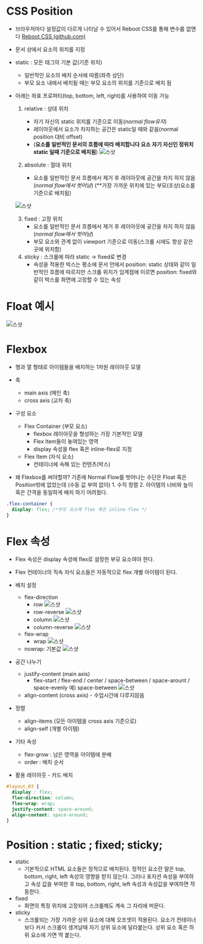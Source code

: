 # CSS Position

* 브라우저마다 설정값이 다르게 나타날 수 있어서 Reboot CSS를 통해 변수를 없앤다
[Reboot CSS (github.com)](https://gist.github.com/marharyta/b83a3683085eb42867bbcefb34687af8)

* 문서 상에서 요소의 위치를 지정
* static : 모든 태그의 기본 값(기준 위치)
	* 일반적인 요소의 배치 순서에 따름(좌측 상단)
	* 부모 요소 내에서 배치될 때는 부모 요소의 위치를 기준으로 배치 됨
* 아래는 좌표 프로퍼티(top, bottom, left, right)를 사용하여 이동 가능
	1. relative : 상대 위치
		* 자기 자신의 static 위치를 기준으로 이동(*normal flow유지*)
		* 레이아웃에서 요소가 차지하는 공간은 static일 때와 같음(normal position 대비 offset)
		* (**요소를 일반적인 문서의 흐름에 따라 배치합니다 요소 자기 자신인 정위치 static 일때 기준으로 배치됨**)
	![스샷](./%EC%8A%A4%ED%81%AC%EB%A6%B0%EC%83%B7/%ED%99%94%EB%A9%B4%20%EC%BA%A1%EC%B2%98%202022-08-31%20122432.png)

	2. absolute : 절대 위치
		* 요소를 일반적인 문서 흐름에서 제거 후 레이아웃에 공간을 차지 하지 않음(*normal flow에서 벗어남*) (**가장 가까운 위치에 있는 부모(조상)요소를 기준으로 배치됨)

	![스샷](./%EC%8A%A4%ED%81%AC%EB%A6%B0%EC%83%B7/%ED%99%94%EB%A9%B4%20%EC%BA%A1%EC%B2%98%202022-08-31%20122453.png)

	3. fixed : 고정 위치
		* 요소를 일반적인 문서 흐름에서 제거 후 레이아웃에 공간을 차지 하지 않음(*normal flow에서 벗어남*)
		* 부모 요소와 관계 없이 viewport 기준으로 이동(스크롤 시에도 항상 같은 곳에 위치함)
	4. sticky : 스크롤에 따라 static → fixed로 변경
		* 속성을 적용한 박스는 평소에 문서 안에서 position: static 상태와 같이 일반적인 흐름에 따르지만 스크롤 위치가 임계점에 이르면 position: fixed와 같이 박스를 화면에 고정할 수 있는 속성

# Float 예시
![스샷](./%EC%8A%A4%ED%81%AC%EB%A6%B0%EC%83%B7/%ED%99%94%EB%A9%B4%20%EC%BA%A1%EC%B2%98%202022-08-31%20122504.png)

# Flexbox
* 행과 열 형태로 아이템들을 배치하는 1차원 레이아웃 모델
* 축
	* main axis (메인 축)
	* cross axis (교차 축)
* 구성 요소
	* Flex Container (부모 요소)
		* flexbox 레이아웃을 형성하는 가장 기본적인 모델
		* Flex Item들이 놓여있는 영역
		* display 속성을 flex 혹은 inline-flex로 지정
	* Flex Item (자식 요소)
		* 컨테이너에 속해 있는 컨텐츠(박스)

* 왜 Flexbox를 써야할까?
	기존에 Normal Flow를 벗어나는 수단은 Float 혹은 Position밖에 없었는데 (수동 값 부여 없이)
		1. 수직 정렬
		2. 아이템의 너비와 높이 혹은 간격을 동일하게 배치
	하기 어려웠다.
```CSS
.flex-container {
  display: flex; /*부모 요소에 flex 혹은 inline-flex */
}
```

# Flex 속성
* Flex 속성은 display 속성에 flex로 설정한 부모 요소여야 한다.
* Flex 컨테이너의 직속 자식 요소들은 자동적으로 flex 개별 아이템이 된다.

* 배치 설정
	* flex-direction
		* row 
      ![스샷](./%EC%8A%A4%ED%81%AC%EB%A6%B0%EC%83%B7/%ED%99%94%EB%A9%B4%20%EC%BA%A1%EC%B2%98%202022-08-31%20122513.png)
		* row-reverse 
      ![스샷](./%EC%8A%A4%ED%81%AC%EB%A6%B0%EC%83%B7/%ED%99%94%EB%A9%B4%20%EC%BA%A1%EC%B2%98%202022-08-31%20122524.png)
		* column
		  ![스샷](./%EC%8A%A4%ED%81%AC%EB%A6%B0%EC%83%B7/%ED%99%94%EB%A9%B4%20%EC%BA%A1%EC%B2%98%202022-08-31%20122534.png)
		* column-reverse
		  ![스샷](./%EC%8A%A4%ED%81%AC%EB%A6%B0%EC%83%B7/%ED%99%94%EB%A9%B4%20%EC%BA%A1%EC%B2%98%202022-08-31%20122544.png)
	* flex-wrap
		* wrap 
      ![스샷](./%EC%8A%A4%ED%81%AC%EB%A6%B0%EC%83%B7/%ED%99%94%EB%A9%B4%20%EC%BA%A1%EC%B2%98%202022-08-31%20122552.png)		
    * nowrap: 기본값 
		  ![스샷](./%EC%8A%A4%ED%81%AC%EB%A6%B0%EC%83%B7/%ED%99%94%EB%A9%B4%20%EC%BA%A1%EC%B2%98%202022-08-31%20122600.png)


* 공간 나누기
	* justify-content (main axis)
		* flex-start / flex-end / center / space-between / space-arount / space-evenly
		예) space-between 
		![스샷](./%EC%8A%A4%ED%81%AC%EB%A6%B0%EC%83%B7/%ED%99%94%EB%A9%B4%20%EC%BA%A1%EC%B2%98%202022-08-31%20122609.png)
	* align-content (cross axis) - 수업시간에 다루지않음

* 정렬
	* align-items (모든 아이템을 cross axis 기준으로)
	* align-self (개별 아이템)

* 기타 속성
	* flex-grow : 남은 영역을 아이템에 분배
	* order : 배치 순서

* 활용 레이아웃 - 카드 배치
```CSS
#layout_03 {
  display : flex;
  flex-direction: column;
  flex-wrap: wrap;
  justify-content: space-around;
  align-content: space-around;
}
```

# Position : static ; fixed; sticky;
* static
	* 기본적으로 HTML 요소들은 정적으로 배치된다. 정적인 요소란 말은 top, bottom, right, left 속성의 영향을 받지 않는다. 그러나 포지션 속성을 부여하고 속성 값을 부여한 후 top, bottom, right, left 속성과 속성값을 부여하면 작동한다. 
* fixed
	* 화면의 특정 위치에 고정되어 스크롤해도 계속 그 자리에 머문다.
* sticky
	* 스크롤되는 가장 가까운 상위 요소에 대해 오프셋이 적용된다. 요소가 컨테이너보다 커서 스크롤이 생겨날때 자기 상위 요소에 달라붙는다. 상위 요소 혹은 하위 요소에 가면 딱 붙는다.
